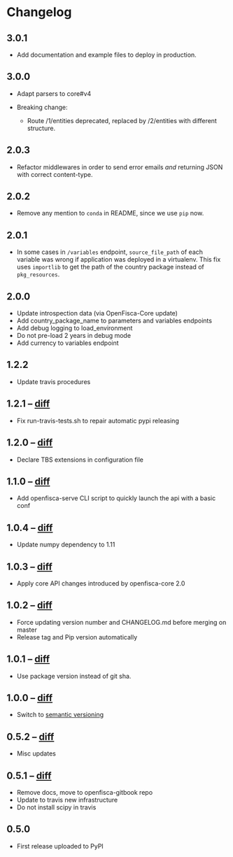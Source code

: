# Changelog

## 3.0.1

* Add documentation and example files to deploy in production.

## 3.0.0

* Adapt parsers to core#v4

* Breaking change:
    * Route /1/entities deprecated, replaced by /2/entities with different structure.

## 2.0.3

* Refactor middlewares in order to send error emails *and* returning JSON with correct content-type.

## 2.0.2

* Remove any mention to `conda` in README, since we use `pip` now.

## 2.0.1

* In some cases in `/variables` endpoint, `source_file_path` of each variable was wrong if application was deployed
  in a virtualenv. This fix uses `importlib` to get the path of the country package instead of `pkg_resources`.

## 2.0.0

* Update introspection data (via OpenFisca-Core update)
* Add country_package_name to parameters and variables endpoints
* Add debug logging to load_environment
* Do not pre-load 2 years in debug mode
* Add currency to variables endpoint

## 1.2.2

* Update travis procedures

## 1.2.1 – [diff](https://github.com/openfisca/openfisca-web-api/compare/1.2.0...1.2.1)

* Fix run-travis-tests.sh to repair automatic pypi releasing

## 1.2.0 – [diff](https://github.com/openfisca/openfisca-web-api/compare/1.1.0...1.2.0)

* Declare TBS extensions in configuration file

## 1.1.0 – [diff](https://github.com/openfisca/openfisca-web-api/compare/1.0.4...1.1.0)

* Add openfisca-serve CLI script to quickly launch the api with a basic conf

## 1.0.4 – [diff](https://github.com/openfisca/openfisca-web-api/compare/1.0.3...1.0.4)

* Update numpy dependency to 1.11

## 1.0.3 – [diff](https://github.com/openfisca/openfisca-web-api/compare/1.0.2...1.0.3)

* Apply core API changes introduced by openfisca-core 2.0

## 1.0.2 – [diff](https://github.com/openfisca/openfisca-web-api/compare/1.0.1...1.0.2)

* Force updating version number and CHANGELOG.md before merging on master
* Release tag and Pip version automatically

## 1.0.1 – [diff](https://github.com/openfisca/openfisca-web-api/compare/1.0.0...1.0.1)

* Use package version instead of git sha.

## 1.0.0 – [diff](https://github.com/openfisca/openfisca-web-api/compare/0.5.2...1.0.0)

* Switch to [semantic versioning](http://semver.org/)

## 0.5.2 – [diff](https://github.com/openfisca/openfisca-web-api/compare/0.5.1...0.5.2)

* Misc updates

## 0.5.1 – [diff](https://github.com/openfisca/openfisca-web-api/compare/0.5.0...0.5.1)

* Remove docs, move to openfisca-gitbook repo
* Update to travis new infrastructure
* Do not install scipy in travis

## 0.5.0

* First release uploaded to PyPI
